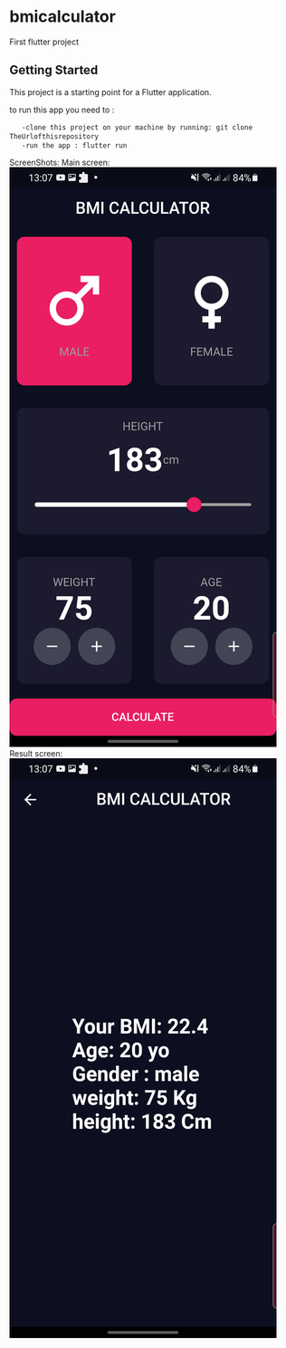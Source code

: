 # bmicalculator

First flutter project

## Getting Started

This project is a starting point for a Flutter application.

 to run this app you need to :
      
       -clone this project on your machine by running: git clone TheUrlofthisrepository
       -run the app : flutter run

ScreenShots:
 Main screen:
![Screenshot 1](flutter_01.png)
 Result screen:
![Screenshot 2](flutter_02.png)

